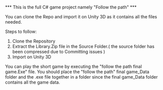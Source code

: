 *** This is the full C# game project namely "Follow the path" ***

You can clone the Repo and import it on Unity 3D as it contains all the files needed.

Steps to follow:

1. Clone the Repository
2. Extract the Library.Zip file in the Source Folder.( the source folder has been compressed due to Committing issues )
3. Import on Unity 3D

You can play the short game by executing the "follow the path final game.Exe" file. You should place the
"follow the path" final game_Data folder and the .exe file together in a folder since the final game_Data folder
contains all the game data.

